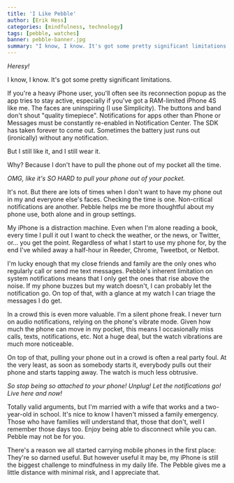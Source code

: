 ```yaml
---
title: 'I Like Pebble'
author: [Erik Hess]
categories: [mindfulness, technology]
tags: [pebble, watches]
banner: pebble-banner.jpg
summary: "I know, I know. It's got some pretty significant limitations. But I still like it, and I still wear it. Here's why."
---
```


*Heresy!*

I know, I know. It's got some pretty significant limitations. 

<p class="has-pullquote" data-pullquote="Pebble helps me be more thoughtful about my phone use.">If you're a heavy iPhone user, you'll often see its reconnection popup as the app tries to stay active, especially if you've got a RAM-limited iPhone 4S like me. The faces are uninspiring (I use Simplicity). The buttons and band don't shout "quality timepiece". Notifications for apps other than Phone or Messages must be constantly re-enabled in Notification Center. The SDK has taken forever to come out. Sometimes the battery just runs out (ironically) without any notification.</p>

But I still like it, and I still wear it.

Why? Because I don't have to pull the phone out of my pocket all the time.

*OMG, like it's SO HARD to pull your phone out of your pocket.*

It's not. But there are lots of times when I don't want to have my phone out in my and everyone else's faces. Checking the time is one. Non-critical notifications are another. Pebble helps me be more thoughtful about my phone use, both alone and in group settings.

My iPhone is a distraction machine. Even when I'm alone reading a book, every time I pull it out I want to check the weather, or the news, or Twitter, or... you get the point. Regardless of what I start to use my phone for, by the end I've whiled away a half-hour in Reeder, Chrome, Tweetbot, or Netbot. 

I'm lucky enough that my close friends and family are the only ones who regularly call or send me text messages. Pebble's inherent limitation on system notifications means that I only get the ones that rise above the noise. If my phone buzzes but my watch doesn't, I can probably let the notification go. On top of that, with a glance at my watch I can triage the messages I do get.

In a crowd this is even more valuable. I'm a silent phone freak. I never turn on audio notifications, relying on the phone's vibrate mode. Given how much the phone can move in my pocket, this means I occasionally miss calls, texts, notifications, etc. Not a huge deal, but the watch vibrations are much more noticeable.

On top of that, pulling your phone out in a crowd is often a real party foul. At the very least, as soon as somebody starts it, everybody pulls out their phone and starts tapping away. The watch is much less obtrusive.

*So stop being so attached to your phone! Unplug! Let the notifications go! Live here and now!*

Totally valid arguments, but I'm married with a wife that works and a two-year-old in school. It's nice to know I haven't missed a family emergency. Those who have families will understand that, those that don't, well I remember those days too. Enjoy being able to disconnect while you can. Pebble may not be for you.

There's a reason we all started carrying mobile phones in the first place: They're so darned useful. But however useful it may be, my iPhone is still the biggest challenge to mindfulness in my daily life. The Pebble gives me a little distance with minimal risk, and I appreciate that.